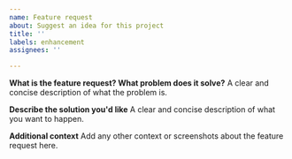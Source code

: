 ```yaml
---
name: Feature request
about: Suggest an idea for this project
title: ''
labels: enhancement
assignees: ''

---
```


**What is the feature request? What problem does it solve?**
A clear and concise description of what the problem is.

**Describe the solution you'd like**
A clear and concise description of what you want to happen.

**Additional context**
Add any other context or screenshots about the feature request here.
